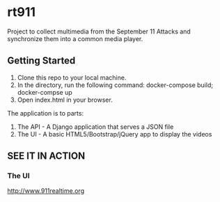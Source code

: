 # rt911

Project to collect multimedia from the September 11 Attacks and synchronize them into a common media player.

## Getting Started

1. Clone this repo to your local machine.
2. In the directory, run the following command: docker-compose build; docker-compse up
3. Open index.html in your browser.

The application is to parts:
1. The API - A Django application that serves a JSON file
2. The UI - A basic HTML5/Bootstrap/jQuery app to display the videos

## SEE IT IN ACTION
### The UI
http://www.911realtime.org
